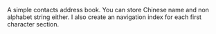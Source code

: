 A simple contacts address book. You can store Chinese name and non alphabet string either. I also create an navigation index for each first character section. 